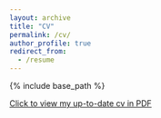 ```yaml
---
layout: archive
title: "CV"
permalink: /cv/
author_profile: true
redirect_from:
  - /resume
---
```


{% include base_path %}

[Click to view my up-to-date cv in PDF](http://reza-asad.github.io/files/reza_asad_cv.pdf)
